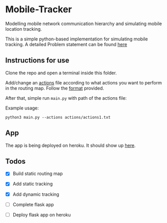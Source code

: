 # Mobile-Tracker
Modelling mobile network communication hierarchy and simulating mobile location tracking.


This is a simple python-based implementation for simulating mobile tracking. A detailed Problem statement can be found [here](./Problem-Statement.pdf)

## Instructions for use

Clone the repo and open a terminal inside this folder. 

Add/change an [actions](./actions/) file according to what actions you want to perform in the routing map. Follow the [format](./actions/format.txt) provided.

After that, simple run `main.py` with path of the actions file:

Example usage:
~~~
python3 main.py --actions actions/actions1.txt
~~~

## App

The app is being deployed on heroku. It should show up [here](https://mysterious-woodland-91712.herokuapp.com).

## Todos

- [x] Build static routing map 
- [x] Add static tracking 
- [x] Add dynamic tracking
- [ ] Complete flask app
- [ ] Deploy flask app on heroku

